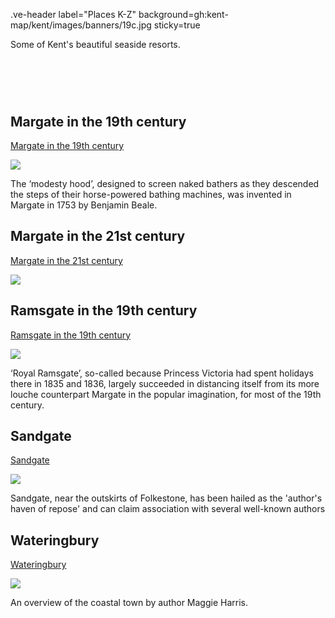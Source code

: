 .ve-header label="Places K-Z" background=gh:kent-map/kent/images/banners/19c.jpg sticky=true

Some of Kent's beautiful seaside resorts.

# &nbsp; 
<param class="cards">

## Margate in the 19th century

[Margate in the 19th century](/19c/19c-margate/)

![](https://iiif.juncture-digital.org/thumbnail?url=https://stor.artstor.org/stor/6151082b-c9f9-43c8-b8bb-b8eb5329f748)

The ‘modesty hood’, designed to screen naked bathers as they descended the steps of their horse-powered bathing machines, was invented in Margate in 1753 by Benjamin Beale.

## Margate in the 21st century

[Margate in the 21st century](/21c/21c-margate/)

![](https://iiif.juncture-digital.org/thumbnail?url=https://stor.artstor.org/stor/43f708f9-0d08-4e7a-9f99-50e869e44ac2)

## Ramsgate in the 19th century

[Ramsgate in the 19th century](/19c/19c-ramsgate/)

![](https://iiif.juncture-digital.org/thumbnail?url=https://stor.artstor.org/stor/274fbd10-415b-4fb3-8a79-3ebaac90a101)

‘Royal Ramsgate’, so-called because Princess Victoria had spent holidays there in 1835 and 1836, largely succeeded in distancing itself from its more louche counterpart Margate in the popular imagination, for most of the 19th century.

## Sandgate

[Sandgate](/placeskz/sandgate-overview)

![](https://iiif.juncture-digital.org/thumbnail?url=https://stor.artstor.org/stor/ea765a89-16c2-4c5c-8860-b0bc08f507d9)

Sandgate, near the outskirts of Folkestone, has been hailed as the 'author's haven of repose' and can claim association with several well-known authors

## Wateringbury

[Wateringbury](/placeskz/wateringbury-overview)

![](https://iiif.juncture-digital.org/thumbnail?url=https://stor.artstor.org/stor/70056d92-7406-48ec-a8e5-060c6bcf584d)

An overview of the coastal town by author Maggie Harris.

